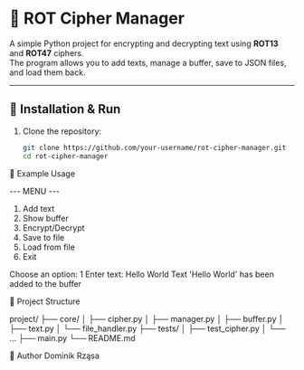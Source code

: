 # 🔐 ROT Cipher Manager

A simple Python project for encrypting and decrypting text using **ROT13** and **ROT47** ciphers.  
The program allows you to add texts, manage a buffer, save to JSON files, and load them back.

---

## 🚀 Installation & Run

1. Clone the repository:
   ```bash
   git clone https://github.com/your-username/rot-cipher-manager.git
   cd rot-cipher-manager


📌 Example Usage

--- MENU ---
1. Add text
2. Show buffer
3. Encrypt/Decrypt
4. Save to file
5. Load from file
6. Exit

Choose an option: 1
Enter text: Hello World
Text 'Hello World' has been added to the buffer


📂 Project Structure

project/
├── core/
│ ├── cipher.py
│ ├── manager.py
│ ├── buffer.py
│ ├── text.py
│ └── file_handler.py
├── tests/
│ ├── test_cipher.py
│ └── ...
├── main.py
└── README.md


👤 Author
Dominik Rząsa
